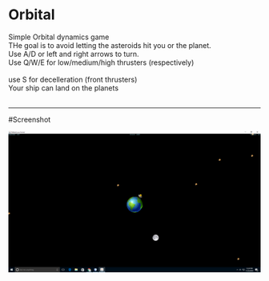 # Orbital
Simple Orbital dynamics game<br/>
THe goal is to avoid letting the asteroids hit you or the planet. <br/>
Use A/D or left and right arrows to turn.<br/>
Use Q/W/E for low/medium/high thrusters (respectively)<br/><br/>
use S for decelleration (front thrusters)<br/>
Your ship can land on the planets<br/>
<br/>
<hr/>
#Screenshot

![alt tag](https://raw.githubusercontent.com/rjhunjhunwala/Orbital/master/ScreenshotOrbital.png)
